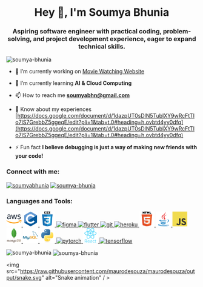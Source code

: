 <h1 align="center">Hey 👋, I'm Soumya Bhunia</h1>
<h3 align="center">Aspiring software engineer with practical coding, problem-solving, and project development experience, eager to expand technical skills.</h3>

<p align="left"> <img src="https://komarev.com/ghpvc/?username=soumya-bhunia&label=Profile%20views&color=0e75b6&style=flat" alt="soumya-bhunia" /> </p>

- 🔭 I’m currently working on [Movie Watching Website](https://soumya-bhunia.github.io/ReelBinge/)

- 🌱 I’m currently learning **AI & Cloud Computing**

- 📫 How to reach me **soumyabhn@gmail.com**

- 📄 Know about my experiences [https://docs.google.com/document/d/1dazpUT0sDlN5TublXY9wRcFtTIo7IS7GrebbZ5ggeqE/edit?pli=1&tab=t.0#heading=h.ovbtd4yy0dfq](https://docs.google.com/document/d/1dazpUT0sDlN5TublXY9wRcFtTIo7IS7GrebbZ5ggeqE/edit?pli=1&tab=t.0#heading=h.ovbtd4yy0dfq)

- ⚡ Fun fact **I believe debugging is just a way of making new friends with your code!**

<h3 align="left">Connect with me:</h3>
<p align="left">
<a href="https://linkedin.com/in/soumyabhunia" target="blank"><img align="center" src="https://raw.githubusercontent.com/rahuldkjain/github-profile-readme-generator/master/src/images/icons/Social/linked-in-alt.svg" alt="soumyabhunia" height="30" width="40" /></a>
<a href="https://www.leetcode.com/soumya-bhunia" target="blank"><img align="center" src="https://raw.githubusercontent.com/rahuldkjain/github-profile-readme-generator/master/src/images/icons/Social/leet-code.svg" alt="soumya-bhunia" height="30" width="40" /></a>
</p>

<h3 align="left">Languages and Tools:</h3>
<p align="left"> <a href="https://aws.amazon.com" target="_blank" rel="noreferrer"> <img src="https://raw.githubusercontent.com/devicons/devicon/master/icons/amazonwebservices/amazonwebservices-original-wordmark.svg" alt="aws" width="40" height="40"/> </a> <a href="https://www.cprogramming.com/" target="_blank" rel="noreferrer"> <img src="https://raw.githubusercontent.com/devicons/devicon/master/icons/c/c-original.svg" alt="c" width="40" height="40"/> </a> <a href="https://www.w3schools.com/css/" target="_blank" rel="noreferrer"> <img src="https://raw.githubusercontent.com/devicons/devicon/master/icons/css3/css3-original-wordmark.svg" alt="css3" width="40" height="40"/> </a> <a href="https://www.figma.com/" target="_blank" rel="noreferrer"> <img src="https://www.vectorlogo.zone/logos/figma/figma-icon.svg" alt="figma" width="40" height="40"/> </a> <a href="https://flutter.dev" target="_blank" rel="noreferrer"> <img src="https://www.vectorlogo.zone/logos/flutterio/flutterio-icon.svg" alt="flutter" width="40" height="40"/> </a> <a href="https://git-scm.com/" target="_blank" rel="noreferrer"> <img src="https://www.vectorlogo.zone/logos/git-scm/git-scm-icon.svg" alt="git" width="40" height="40"/> </a> <a href="https://heroku.com" target="_blank" rel="noreferrer"> <img src="https://www.vectorlogo.zone/logos/heroku/heroku-icon.svg" alt="heroku" width="40" height="40"/> </a> <a href="https://www.w3.org/html/" target="_blank" rel="noreferrer"> <img src="https://raw.githubusercontent.com/devicons/devicon/master/icons/html5/html5-original-wordmark.svg" alt="html5" width="40" height="40"/> </a> <a href="https://www.java.com" target="_blank" rel="noreferrer"> <img src="https://raw.githubusercontent.com/devicons/devicon/master/icons/java/java-original.svg" alt="java" width="40" height="40"/> </a> <a href="https://developer.mozilla.org/en-US/docs/Web/JavaScript" target="_blank" rel="noreferrer"> <img src="https://raw.githubusercontent.com/devicons/devicon/master/icons/javascript/javascript-original.svg" alt="javascript" width="40" height="40"/> </a> <a href="https://www.mongodb.com/" target="_blank" rel="noreferrer"> <img src="https://raw.githubusercontent.com/devicons/devicon/master/icons/mongodb/mongodb-original-wordmark.svg" alt="mongodb" width="40" height="40"/> </a> <a href="https://www.mysql.com/" target="_blank" rel="noreferrer"> <img src="https://raw.githubusercontent.com/devicons/devicon/master/icons/mysql/mysql-original-wordmark.svg" alt="mysql" width="40" height="40"/> </a> <a href="https://www.python.org" target="_blank" rel="noreferrer"> <img src="https://raw.githubusercontent.com/devicons/devicon/master/icons/python/python-original.svg" alt="python" width="40" height="40"/> </a> <a href="https://pytorch.org/" target="_blank" rel="noreferrer"> <img src="https://www.vectorlogo.zone/logos/pytorch/pytorch-icon.svg" alt="pytorch" width="40" height="40"/> </a> <a href="https://reactjs.org/" target="_blank" rel="noreferrer"> <img src="https://raw.githubusercontent.com/devicons/devicon/master/icons/react/react-original-wordmark.svg" alt="react" width="40" height="40"/> </a> <a href="https://www.tensorflow.org" target="_blank" rel="noreferrer"> <img src="https://www.vectorlogo.zone/logos/tensorflow/tensorflow-icon.svg" alt="tensorflow" width="40" height="40"/> </a> </p>

<p><img align="left" src="https://github-readme-stats.vercel.app/api/top-langs?username=soumya-bhunia&show_icons=true&locale=en&layout=compact" alt="soumya-bhunia" /></p>

<p>&nbsp;<img align="center" src="https://github-readme-stats.vercel.app/api?username=soumya-bhunia&show_icons=true&locale=en" alt="soumya-bhunia" /></p>


<img src="https://raw.githubusercontent.com/maurodesouza/maurodesouza/output/snake.svg" alt="Snake animation" / >
